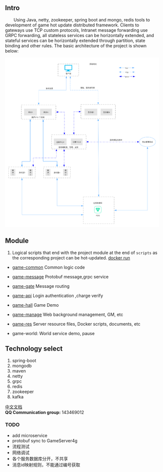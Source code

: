 
## Intro
&emsp;&emsp;Using Java, netty, zookeeper, spring boot and mongo, redis tools to development of game hot update distributed framework.
Clients to gateways use TCP custom protocols, Intranet message forwarding use GRPC forwarding, 
all stateless services can be horizontally extended, and stateful services can be horizontally extended through partition, state binding and other rules.
The basic architecture of the project is shown below:


![Architecture diagram](game-res/img/game_architecture.png) 




## Module
1. Logical scripts that end with the project module at the end of `scripts` as the corresponding project can be hot-updated. [docker run](game-res/docker/local/DockerLocalRun.md)  
* [game-common](game-common/README.md) Common logic code  

* [game-message](game-message/README.md) Protobuf message,grpc service  

* [game-gate](game-gate/README.md) Message routing 

* [game-api](game-api/README.md) Login authentication ,charge verify

* [game-hall](game-hall/README.md) Game Demo 

* [game-manage](game-manage/README.md) Web background management, GM, etc

* [game-res](game-res/README.md) Server resource files, Docker scripts, documents, etc
* game-world: World service demo, pause  




## Technology select
1. spring-boot 
2. mongodb 
3. maven 
4. netty 
5. grpc 
6. redis 
7. zookeeper
8. kafka
  
  
  
[中文文档](https://blog.csdn.net/jzhiy/category_10634655.html)  
**QQ Communication group:** 143469012


### TODO
* add microservice
* protobuf sync to GameServer4g
 * 流程测试
 * 网络调试
 * 各个服务数据库分开，不共享
 * 消息id映射规则，不能通过编号获取

